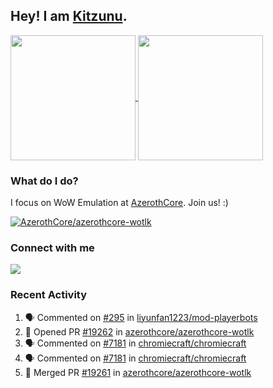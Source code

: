 ## Hey! I am [Kitzunu](https://Github.com/Kitzunu).

<!--
[![Kitzunu's Github stats](https://github-readme-stats.vercel.app/api?username=kitzunu&theme=github_dark&show_icons=true&number_format=long)](https://github.com/Kitzunu)

[![Kitzunu's Language stats](https://github-readme-stats.vercel.app/api/top-langs/?username=Kitzunu&layout=donut&theme=github_dark)](https://github.com/Kitzunu)
-->

<a href="https://github.com/Kitzunu">
  <img height=200 align="center" src="https://github-readme-stats.vercel.app/api?username=kitzunu&theme=github_dark&show_icons=true&number_format=long" />
</a>
<a href="https://github.com/Kitzunu">
  <img height=200 align="center" src="https://github-readme-stats.vercel.app/api/top-langs/?username=Kitzunu&layout=donut&theme=github_dark" />
</a>

### What do I do?

I focus on WoW Emulation at [AzerothCore](https://github.com/AzerothCore). Join us! :)

[![AzerothCore/azerothcore-wotlk](https://github-readme-stats.vercel.app/api/pin/?username=AzerothCore&repo=azerothcore-wotlk&theme=github_dark&show_owner=true)](https://github.com/azerothcore/azerothcore-wotlk)

### Connect with me
[![](https://img.shields.io/badge/AzerothCore%20Discord-Connect%20with%20me!-green)](https://discord.com/invite/gkt4y2x)

### Recent Activity

<!--START_SECTION:activity-->
1. 🗣 Commented on [#295](https://github.com/liyunfan1223/mod-playerbots/issues/295#issuecomment-2206234406) in [liyunfan1223/mod-playerbots](https://github.com/liyunfan1223/mod-playerbots)
2. 💪 Opened PR [#19262](https://github.com/azerothcore/azerothcore-wotlk/pull/19262) in [azerothcore/azerothcore-wotlk](https://github.com/azerothcore/azerothcore-wotlk)
3. 🗣 Commented on [#7181](https://github.com/chromiecraft/chromiecraft/issues/7181#issuecomment-2205858891) in [chromiecraft/chromiecraft](https://github.com/chromiecraft/chromiecraft)
4. 🗣 Commented on [#7181](https://github.com/chromiecraft/chromiecraft/issues/7181#issuecomment-2205854584) in [chromiecraft/chromiecraft](https://github.com/chromiecraft/chromiecraft)
5. 🎉 Merged PR [#19261](https://github.com/azerothcore/azerothcore-wotlk/pull/19261) in [azerothcore/azerothcore-wotlk](https://github.com/azerothcore/azerothcore-wotlk)
<!--END_SECTION:activity-->
